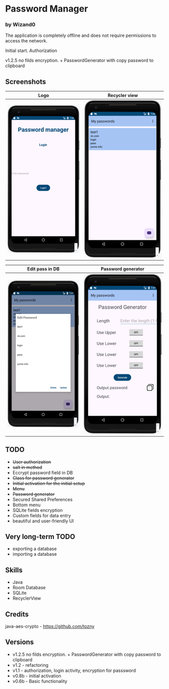 # Password Manager
### by Wizand0

The application is completely offline and does not require permissions to access the network.

Initial start. Authorization

v1.2.5 no filds encryption. + PasswordGenerator with copy password to clipboard

## Screenshots

Logo           |         Recycler view
:-------------------------:|:------------------------------:
![screenshot](screenshot4.png)  | ![screenshot](screenshot3.png)

Edit pass in DB         |  Password generator
:-------------------------:|:------------------------------:
![screenshot](screenshot2.png) |  ![screenshot](screenshot1.png)

## TODO
- ~~User authorization~~
- ~~salt in method~~
- Eccrypt password field in DB
- ~~Class for password generator~~
- ~~Initial activation for the initial setup~~
- ~~Menu~~
- ~~Password generator~~
- Secured Shared Preferences
- Bottom menu
- SQLite fields encryption
- Custom fields for data entry
- beautiful and user-friendly UI

## Very long-term TODO
- exporting a database
- importing a database

## Skills
- Java
- Room Database
- SQLite
- RecyclerView

## Credits
java-aes-crypto - https://github.com/tozny

## Versions
- v1.2.5 no filds encryption. + PasswordGenerator with copy password to clipboard
- v1.2 - refactoring
- v1.1 - authorization, login activity, encryption for passsword
- v0.8b - initial activation
- v0.6b - Basic functionality
